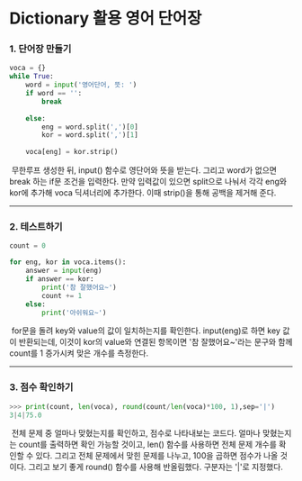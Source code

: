 # Dictionary 활용 영어 단어장



### 1. 단어장 만들기

```python
voca = {}
while True:
    word = input('영어단어, 뜻: ')
    if word == '':
        break
    
    else:
        eng = word.split(',')[0]
        kor = word.split(',')[1]
    
    voca[eng] = kor.strip()
```

​	무한루프 생성한 뒤, input() 함수로 영단어와 뜻을 받는다. 그리고 word가 없으면 break 하는 if문 조건을 입력한다. 만약 입력값이 있으면 split으로 나눠서 각각 eng와 kor에 추가해 voca 딕셔너리에 추가한다. 이때 strip()을 통해 공백을 제거해 준다.



---



### 2. 테스트하기

```python
count = 0

for eng, kor in voca.items():
    answer = input(eng)
    if answer == kor:
        print('참 잘했어요~')
        count += 1
    else:
        print('아쉬워요~')
```

​	for문을 돌려 key와 value의 값이 일치하는지를 확인한다. input(eng)로 하면 key 값이 반환되는데, 이것이 kor의 value와 연결된 항목이면 '참 잘했어요~'라는 문구와 함께 count를 1 증가시켜 맞은 개수를 측정한다.



---



### 3. 점수 확인하기

```python
>>> print(count, len(voca), round(count/len(voca)*100, 1),sep='|')
3|4|75.0
```

​	전체 문제 중 얼마나 맞혔는지를 확인하고, 점수로 나타내보는 코드다. 얼마나 맞혔는지는 count를 출력하면 확인 가능할 것이고, len() 함수를 사용하면 전체 문제 개수를 확인할 수 있다. 그리고 전체 문제에서 맞힌 문제를 나누고, 100을 곱하면 점수가 나올 것이다. 그리고 보기 좋게 round() 함수를 사용해 반올림했다. 구분자는 '|'로 지정했다.